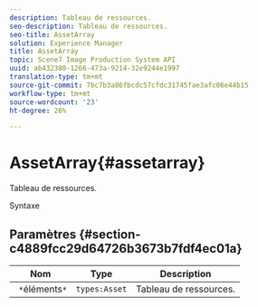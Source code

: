 ```yaml
---
description: Tableau de ressources.
seo-description: Tableau de ressources.
seo-title: AssetArray
solution: Experience Manager
title: AssetArray
topic: Scene7 Image Production System API
uuid: ab432380-1266-473a-9214-32e9244e1997
translation-type: tm+mt
source-git-commit: 7bc7b3a86fbcdc57cfdc31745fae3afc06e44b15
workflow-type: tm+mt
source-wordcount: '23'
ht-degree: 26%

---
```



# AssetArray{#assetarray}

Tableau de ressources.

Syntaxe

## Paramètres {#section-c4889fcc29d64726b3673b7fdf4ec01a}

| Nom | Type | Description |
|---|---|---|
| ` *`éléments`*` | `types:Asset` | Tableau de ressources. |


